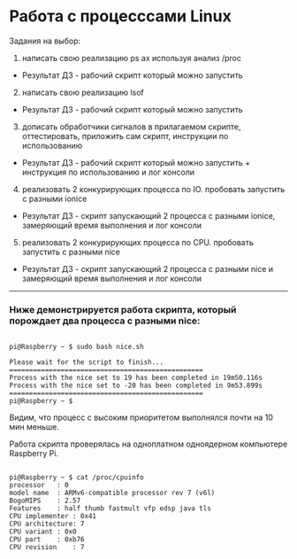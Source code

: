 # Работа с процесссами Linux

Задания на выбор: 
1) написать свою реализацию ps ax используя анализ /proc 
- Результат ДЗ - рабочий скрипт который можно запустить 
2) написать свою реализацию lsof 
- Результат ДЗ - рабочий скрипт который можно запустить 
3) дописать обработчики сигналов в прилагаемом скрипте, оттестировать, приложить сам скрипт, инструкции по использованию 
- Результат ДЗ - рабочий скрипт который можно запустить + инструкция по использованию и лог консоли 
4) реализовать 2 конкурирующих процесса по IO. пробовать запустить с разными ionice 
- Результат ДЗ - скрипт запускающий 2 процесса с разными ionice, замеряющий время выполнения и лог консоли 
5) реализовать 2 конкурирующих процесса по CPU. пробовать запустить с разными nice  
- Результат ДЗ - скрипт запускающий 2 процесса с разными nice и замеряющий время выполнения и лог консоли  
---

### Ниже демонстрируется работа скрипта, который порождает два процесса с разными nice: 

```console

pi@Raspberry ~ $ sudo bash nice.sh

Please wait for the script to finish...
=================================================
Process with the nice set to 19 has been completed in 19m50.116s
Process with the nice set to -20 has been completed in 9m53.899s
=================================================
pi@Raspberry ~ $

```
Видим, что процесс с высоким приоритетом выполнялся почти на 10 мин меньше. 


Работа скрипта проверялась на одноплатном одноядерном компьютере Raspberry Pi. 

```console

pi@Raspberry ~ $ cat /proc/cpuinfo 
processor	: 0
model name	: ARMv6-compatible processor rev 7 (v6l)
BogoMIPS	: 2.57
Features	: half thumb fastmult vfp edsp java tls 
CPU implementer	: 0x41
CPU architecture: 7
CPU variant	: 0x0
CPU part	: 0xb76
CPU revision	: 7

```
